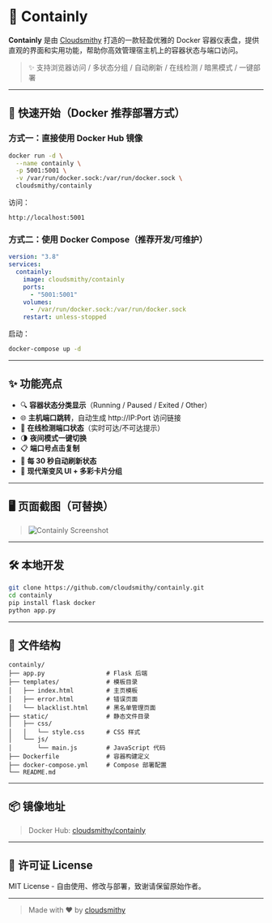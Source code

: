 # 🌈 Containly

**Containly** 是由 [Cloudsmithy](https://github.com/cloudsmithy) 打造的一款轻盈优雅的 Docker 容器仪表盘，提供直观的界面和实用功能，帮助你高效管理宿主机上的容器状态与端口访问。

> ✨ 支持浏览器访问 / 多状态分组 / 自动刷新 / 在线检测 / 暗黑模式 / 一键部署

---

## 🚀 快速开始（Docker 推荐部署方式）

### 方式一：直接使用 Docker Hub 镜像

```bash
docker run -d \
  --name containly \
  -p 5001:5001 \
  -v /var/run/docker.sock:/var/run/docker.sock \
  cloudsmithy/containly
```

访问：

```
http://localhost:5001
```

### 方式二：使用 Docker Compose（推荐开发/可维护）

```yaml
version: "3.8"
services:
  containly:
    image: cloudsmithy/containly
    ports:
      - "5001:5001"
    volumes:
      - /var/run/docker.sock:/var/run/docker.sock
    restart: unless-stopped
```

启动：

```bash
docker-compose up -d
```

---

## ✨ 功能亮点

- 🔍 **容器状态分类显示**（Running / Paused / Exited / Other）
- 🌐 **主机端口跳转**，自动生成 http://IP:Port 访问链接
- 🧪 **在线检测端口状态**（实时可达/不可达提示）
- 🌗 **夜间模式一键切换**
- 📋 **端口号点击复制**
- 🔄 **每 30 秒自动刷新状态**
- 🎨 **现代渐变风 UI + 多彩卡片分组**

---

## 🖥 页面截图（可替换）

> ![Containly Screenshot](https://your-screenshot-url.com/demo.png)

---

## 🛠 本地开发

```bash
git clone https://github.com/cloudsmithy/containly.git
cd containly
pip install flask docker
python app.py
```

---

## 📁 文件结构

```
containly/
├── app.py                 # Flask 后端
├── templates/             # 模板目录
│   ├── index.html         # 主页模板
│   ├── error.html         # 错误页面
│   └── blacklist.html     # 黑名单管理页面
├── static/                # 静态文件目录
│   ├── css/
│   │   └── style.css      # CSS 样式
│   └── js/
│       └── main.js        # JavaScript 代码
├── Dockerfile             # 容器构建定义
├── docker-compose.yml     # Compose 部署配置
└── README.md
```

---

## 📦 镜像地址

> Docker Hub: [cloudsmithy/containly](https://hub.docker.com/r/cloudsmithy/containly)

---

## 📝 许可证 License

MIT License - 自由使用、修改与部署，致谢请保留原始作者。

---

> Made with ❤️ by [cloudsmithy](https://github.com/cloudsmithy)
